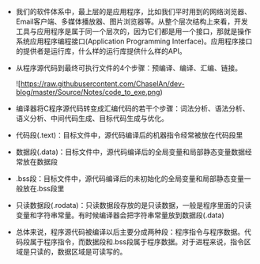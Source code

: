 * 我们的软件体系中，最上层的是应用程序，比如我们平时用到的网络浏览器、Email客户端、多媒体播放器、图片浏览器等。从整个层次结构上来看，开发工具与应用程序是属于同一个层次的，因为它们都是用一个接口，那就是操作系统应用程序编程接口(Application Programming Interface)。应用程序接口的提供者是运行库，什么样的运行库提供什么样的API。

* 从程序源代码到最终可执行文件的4个步骤：预编译、编译、汇编、链接。

  ![https://raw.githubusercontent.com/ChaselAn/dev-blog/master/Source/Notes/code_to_exe.png)

* 编译器将C程序源代码转变成汇编代码的若干个步骤：词法分析、语法分析、语义分析、中间代码生成、目标代码生成与优化。

* 代码段(.text)：目标文件中，源代码编译后的机器指令经常被放在代码段里

* 数据段(.data)：目标文件中，源代码编译后的全局变量和局部静态变量数据经常放在数据段

* .bss段：目标文件中，源代码编译后的未初始化的全局变量和局部静态变量一般放在.bss段里

* 只读数据段(.rodata)：只读数据段存放的是只读数据，一般是程序里面的只读变量和字符串常量。有时候编译器会把字符串常量放到数据段(.data)

* 总体来说，程序源代码被编译以后主要分成两种段：程序指令与程序数据。代码段属于程序指令，而数据段和.bss段属于程序数据。对于进程来说，指令区域是只读的，数据区域是可读写的。